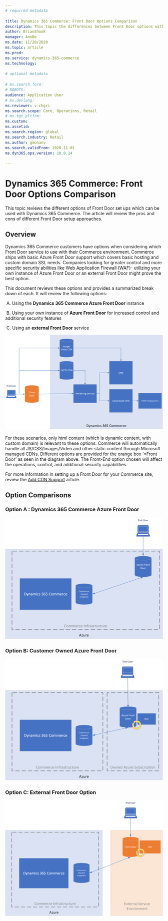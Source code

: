 ```yaml
---
# required metadata

title: Dynamics 365 Commerce: Front Door Options Comparison
description: This topic the differences between Front Door options with Dynamics 365 Commerce.
author: BrianShook
manager: AnnBe
ms.date: 11/20/2020
ms.topic: article
ms.prod: 
ms.service: dynamics-365-commerce
ms.technology: 

# optional metadata

# ms.search.form: 
# ROBOTS: 
audience: Application User
# ms.devlang: 
ms.reviewer: v-chgri
ms.search.scope: Core, Operations, Retail
# ms.tgt_pltfrm: 
ms.custom: 
ms.assetid:
ms.search.region: global
ms.search.industry: Retail
ms.author: gmohanv
ms.search.validFrom: 2020-11-01
ms.dyn365.ops.version: 10.0.14

---
```


# Dynamics 365 Commerce: Front Door Options Comparison

This topic reviews the different options of Front Door set ups which can be used with Dynamics 365 Commerce. The article will review the pros and cons of different Front Door setup approaches.

## Overview

Dynamics 365 Commerce customers have options when considering which Front Door service to use with their Commerce environment. Commerce ships with basic Azure Front Door support which covers basic hosting and custom domain SSL needs. Companies looking for greater control and more specific security abilities like Web Application Firewall (WAF)- utilizing your own instance of Azure Front Door or an external Front Door might prove the best option. 

 

This document reviews these options and provides a summarized break down of each. It will review the following options:

​	A.   Using the **Dynamics 365 Commerce Azure Front Door** instance

​	B.   Using your own instance of **Azure Front Door** for increased control and additional security features

​	C.    Using an **external Front Door** service


![Front Door and Commerce overview architecture](media/Commerce_CDN-Options_Overview.png)



For these scenarios, only html content (which is dynamic content, with custom domain) is relevant to these options. Commerce will automatically handle all JS/CSS/Images/Video and other static content through Microsoft managed CDNs. Different options are provided for the orange box ‘*Front Door’ as seen in the diagram above. The Front-End option chosen will affect the operations, control, and additional security capabilities.

 

For more information in setting up a Front Door for your Commerce site, review the [Add CDN Support](https://docs.microsoft.com/en-us/dynamics365/commerce/add-cdn-support) article.


## Option Comparisons

### Option A : Dynamics 365  Commerce Azure Front Door
<!--
<table>
 <tbody>
   <tr>
     <th>Description</th>
     <th>Pros</th>
     <th>Cons</th>
   </tr>
   <tr>
      <td>The Dynamics 365 Commerce provided Frontdoor. This is Azure Front Door hosted by Commerce Team.</td>
      <td>
       <ul>
        <li>Built-in to Commerce Cost</li>
        <li>Managed by Commerce Team (lower touch, shared setup steps required)</li>
        <li>Azure hosted infrastructure is scalable, secure, reliable</li>
        <li>SSL Cert is one-time setup and auto-renewed</li>
        <li>Monitored by Commerce Team for errors and anomalies</li>
       </ul>
      </td>
      <td>
        <ul>
         <li>WAF not supported</li>
         <li>No specific customizations or setting adjustments</li>
         <li>Dependent upon Commerce Team for updates/changes</li>
         <li>Separate AFD needed for apex domain and need extra work for apex domain with Azure DNS integration</li>
        <li>No telemetry to customer (on RPS/Error rate)</li>
       </ul>
     </td>
   </tr>
 </tbody>
</table>
-->

![Commerce Azure Front Door](media/Commerce_CDN-Option_CommerceFrontDoor.png) 



### Option B: Customer Owned Azure Front Door
<!--
<table>
<tbody>
<tr>
<th>Description</th>
<th>Pros</th>
<th>Cons</th>
</tr>
<tr>
<td>Subscribe to Azure Front Door within your Azure Subscription.</td>
<td>
<ul>
<li>Secure, easy to manage setup and secure</li>
<li>Azure hosted infrastructure is scalable, secure, reliable</li>
<li>Allows for WAF integration and granular rule controls for finer-grade security tuned specifically for your site</li>
<li>Finer control of SSL Certificates (own cert and AFD managed cert) and domain linking</li>
<li>Paired directly with AzureDNS offers Apex domain solution</li>
<li>Telemetry/Alerting</li>
<li>SSL Cert is one-time setup and auto renewed</li>
</ul>
</td>
<td>
<ul>
<li>Self-managed</li>
<li>Initial knowledge ramp-up needed</li>
</ul>
</td>
</tr>
</tbody>
</table>
-->

![Customer Owned Azure Front Door](media/Commerce_CDN-Option_CustomerOwnedAzureFrontDoor.png) 



### Option C: External Front Door Option
<!--
<table>
<tbody>
<tr>
<th>Description</th>
<th>Pros</th>
<th>Cons</th>
</tr>
<tr>
<td>Use an external CDN provider instance to manage your content endpoints.
(Akamai, cloudfare etc)</td>
<td>
<ul>
<li>This is useful when existing domain is already hosted on external Front Door</li>
<li>Competitors (e.g. Akamai) might have more WAF capabilities</li>
</ul>
</td>
<td>
<ul>
<li>Separate contract, additional costing</li>
<li>SSL might be additional cost</li>
<li>Separate from Azure cloud structure - an additional infrastructure to manage</li>
<li>Potentially longer time investments in endpoint setup, security setup</li>
<li>Self-managed</li>
<li>Self-monitored</li>
</ul>
</td>
</tbody>
</table>
-->

![External Front Door](media/Commerce_CDN-Option_ExternalFrontDoor.png) 
